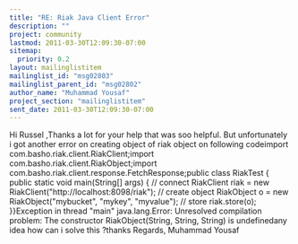 ```yaml
---
title: "RE: Riak Java Client Error"
description: ""
project: community
lastmod: 2011-03-30T12:09:30-07:00
sitemap:
  priority: 0.2
layout: mailinglistitem
mailinglist_id: "msg02803"
mailinglist_parent_id: "msg02802"
author_name: "Muhammad Yousaf"
project_section: "mailinglistitem"
sent_date: 2011-03-30T12:09:30-07:00
---
```



Hi Russel ,Thanks a lot for your help that was soo helpful. But unfortunately i 
got another error on creating object of riak object on following codeimport 
com.basho.riak.client.RiakClient;import com.basho.riak.client.RiakObject;import 
com.basho.riak.client.response.FetchResponse;public class RiakTest { public 
static void main(String[] args) { // connect RiakClient riak = 
new RiakClient("http://localhost:8098/riak"); // create object 
RiakObject o = new RiakObject("mybucket", "mykey", "myvalue"); // store 
 riak.store(o); }}Exception in thread "main" java.lang.Error: 
Unresolved compilation problem: The constructor RiakObject(String, String, 
String) is undefinedany idea how can i solve this ?thanks Regards,
Muhammad Yousaf
 

